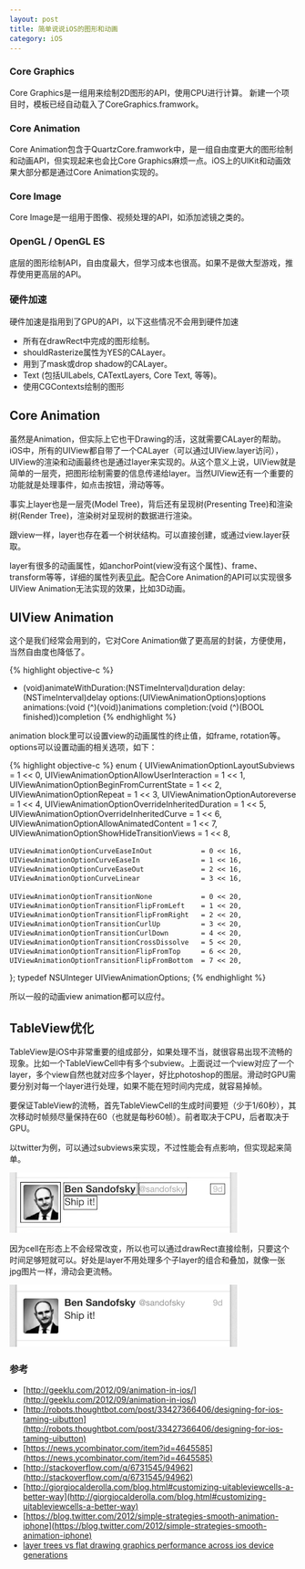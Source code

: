 ```yaml
---
layout: post
title: 简单说说iOS的图形和动画
category: iOS
---
```


### Core Graphics

Core Graphics是一组用来绘制2D图形的API，使用CPU进行计算。 新建一个项目时，模板已经自动载入了CoreGraphics.framwork。

### Core Animation

Core Animation包含于QuartzCore.framwork中，是一组自由度更大的图形绘制和动画API，但实现起来也会比Core Graphics麻烦一点。iOS上的UIKit和动画效果大部分都是通过Core Animation实现的。

### Core Image

Core Image是一组用于图像、视频处理的API，如添加滤镜之类的。

### OpenGL / OpenGL ES

底层的图形绘制API，自由度最大，但学习成本也很高。如果不是做大型游戏，推荐使用更高层的API。

### 硬件加速

硬件加速是指用到了GPU的API，以下这些情况不会用到硬件加速

* 所有在drawRect中完成的图形绘制。
* shouldRasterize属性为YES的CALayer。
* 用到了mask或drop shadow的CALayer。
* Text (包括UILabels, CATextLayers, Core Text, 等等)。
* 使用CGContexts绘制的图形

## Core Animation

虽然是Animation，但实际上它也干Drawing的活，这就需要CALayer的帮助。iOS中，所有的UIView都自带了一个CALayer（可以通过UIView.layer访问），UIView的渲染和动画最终也是通过layer来实现的。从这个意义上说，UIView就是简单的一层壳，把图形绘制需要的信息传递给layer。当然UIView还有一个重要的功能就是处理事件，如点击按钮，滑动等等。

事实上layer也是一层壳(Model Tree)，背后还有呈现树(Presenting Tree)和渲染树(Render Tree)，渲染树对呈现树的数据进行渲染。

跟view一样，layer也存在着一个树状结构。可以直接创建，或通过view.layer获取。

layer有很多的动画属性，如anchorPoint(view没有这个属性)、frame、transform等等，详细的属性列表[见此](http://developer.apple.com/library/ios/#documentation/Cocoa/Conceptual/CoreAnimation_guide/AnimatableProperties/AnimatableProperties.html#//apple_ref/doc/uid/TP40004514-CH11-SW1)。配合Core Animation的API可以实现很多UIView Animation无法实现的效果，比如3D动画。

## UIView Animation

这个是我们经常会用到的，它对Core Animation做了更高层的封装，方便使用，当然自由度也降低了。

{% highlight objective-c %}
+ (void)animateWithDuration:(NSTimeInterval)duration delay:(NSTimeInterval)delay options:(UIViewAnimationOptions)options animations:(void (^)(void))animations completion:(void (^)(BOOL finished))completion
{% endhighlight %}

animation block里可以设置view的动画属性的终止值，如frame, rotation等。options可以设置动画的相关选项，如下：

{% highlight objective-c %}
enum {
    UIViewAnimationOptionLayoutSubviews            = 1 <<  0,
    UIViewAnimationOptionAllowUserInteraction      = 1 <<  1,
    UIViewAnimationOptionBeginFromCurrentState     = 1 <<  2,
    UIViewAnimationOptionRepeat                    = 1 <<  3,
    UIViewAnimationOptionAutoreverse               = 1 <<  4,
    UIViewAnimationOptionOverrideInheritedDuration = 1 <<  5,
    UIViewAnimationOptionOverrideInheritedCurve    = 1 <<  6,
    UIViewAnimationOptionAllowAnimatedContent      = 1 <<  7,
    UIViewAnimationOptionShowHideTransitionViews   = 1 <<  8,
 
    UIViewAnimationOptionCurveEaseInOut            = 0 << 16,
    UIViewAnimationOptionCurveEaseIn               = 1 << 16,
    UIViewAnimationOptionCurveEaseOut              = 2 << 16,
    UIViewAnimationOptionCurveLinear               = 3 << 16,
 
    UIViewAnimationOptionTransitionNone            = 0 << 20,
    UIViewAnimationOptionTransitionFlipFromLeft    = 1 << 20,
    UIViewAnimationOptionTransitionFlipFromRight   = 2 << 20,
    UIViewAnimationOptionTransitionCurlUp          = 3 << 20,
    UIViewAnimationOptionTransitionCurlDown        = 4 << 20,
    UIViewAnimationOptionTransitionCrossDissolve   = 5 << 20,
    UIViewAnimationOptionTransitionFlipFromTop     = 6 << 20,
    UIViewAnimationOptionTransitionFlipFromBottom  = 7 << 20,
};
typedef NSUInteger UIViewAnimationOptions;
{% endhighlight %}

所以一般的动画view animation都可以应付。

## TableView优化

TableView是iOS中非常重要的组成部分，如果处理不当，就很容易出现不流畅的现象。比如一个TableViewCell中有多个subview。上面说过一个view对应了一个layer，多个view自然也就对应多个layer，好比photoshop的图层。滑动时GPU需要分别对每一个layer进行处理，如果不能在短时间内完成，就容易掉帧。

要保证TableView的流畅，首先TableViewCell的生成时间要短（少于1/60秒），其次移动时帧频尽量保持在60（也就是每秒60帧）。前者取决于CPU，后者取决于GPU。

以twitter为例，可以通过subviews来实现，不过性能会有点影响，但实现起来简单。

![twitter TableViewCell](/image/twitter_tvc_subviews.jpg) 

因为cell在形态上不会经常改变，所以也可以通过drawRect直接绘制，只要这个时间足够短就可以。好处是layer不用处理多个子layer的组合和叠加，就像一张jpg图片一样，滑动会更流畅。

![twitter TableViewCell](/image/twitter_tvc_drawrect.png) 

### 参考

* [http://geeklu.com/2012/09/animation-in-ios/](http://geeklu.com/2012/09/animation-in-ios/)
* [http://robots.thoughtbot.com/post/33427366406/designing-for-ios-taming-uibutton](http://robots.thoughtbot.com/post/33427366406/designing-for-ios-taming-uibutton)
* [https://news.ycombinator.com/item?id=4645585](https://news.ycombinator.com/item?id=4645585)
* [http://stackoverflow.com/q/6731545/94962](http://stackoverflow.com/q/6731545/94962)
* [http://giorgiocalderolla.com/blog.html#customizing-uitableviewcells-a-better-way](http://giorgiocalderolla.com/blog.html#customizing-uitableviewcells-a-better-way)
* [https://blog.twitter.com/2012/simple-strategies-smooth-animation-iphone](https://blog.twitter.com/2012/simple-strategies-smooth-animation-iphone)
* [layer trees vs flat drawing graphics performance across ios device generations](http://floriankugler.com/blog/2013/5/24/layer-trees-vs-flat-drawing-graphics-performance-across-ios-device-generations)
